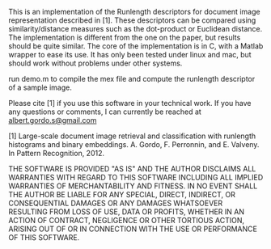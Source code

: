 This is an implementation of the Runlength descriptors for document image representation described in [1].
These descriptors can be compared using similarity/distance measures such as the dot-product or Euclidean distance.
The implementation is different from the one on the paper, but results should be quite similar.
The core of the implementation is in C, with a Matlab wrapper to ease its use.
It has only been tested under linux and mac, but should work without problems under other systems.

run demo.m to compile the mex file and compute the runlength descriptor of a sample image.

Please cite [1] if you use this software in your technical work.
If you have any questions or comments, I can currently be reached at albert.gordo.s@gmail.com

[1] Large-scale document image retrieval and classification with runlength histograms and binary embeddings.
A. Gordo, F. Perronnin, and E. Valveny.
In Pattern Recognition, 2012.


THE SOFTWARE IS PROVIDED "AS IS" AND THE AUTHOR DISCLAIMS ALL
WARRANTIES WITH REGARD TO THIS SOFTWARE INCLUDING ALL IMPLIED
WARRANTIES OF MERCHANTABILITY AND FITNESS. IN NO EVENT SHALL THE
AUTHOR BE LIABLE FOR ANY SPECIAL, DIRECT, INDIRECT, OR CONSEQUENTIAL
DAMAGES OR ANY DAMAGES WHATSOEVER RESULTING FROM LOSS OF USE, DATA OR
PROFITS, WHETHER IN AN ACTION OF CONTRACT, NEGLIGENCE OR OTHER
TORTIOUS ACTION, ARISING OUT OF OR IN CONNECTION WITH THE USE OR
PERFORMANCE OF THIS SOFTWARE.


